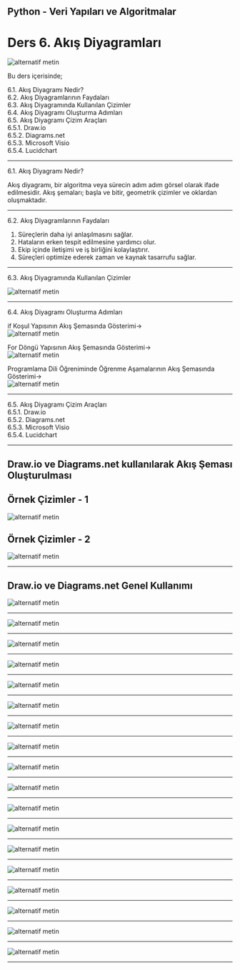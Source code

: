 ## Python - Veri Yapıları ve Algoritmalar

# Ders 6. Akış Diyagramları

![alternatif metin](https://github.com/acetinkaya/yapayzeka/blob/main/Programlama-8.png)

Bu ders içerisinde;

6.1. Akış Diyagramı Nedir?  
6.2. Akış Diyagramlarının Faydaları  
6.3. Akış Diyagramında Kullanılan Çizimler  
6.4. Akış Diyagramı Oluşturma Adımları  
6.5. Akış Diyagramı Çizim Araçları  
6.5.1. Draw.io    
6.5.2. Diagrams.net  
6.5.3. Microsoft Visio  
6.5.4. Lucidchart    

---

6.1. Akış Diyagramı Nedir?

Akış diyagramı, bir algoritma veya sürecin adım adım görsel olarak ifade edilmesidir. Akış şemaları; başla ve bitir, geometrik çizimler ve oklardan oluşmaktadır.

---

6.2. Akış Diyagramlarının Faydaları

1. Süreçlerin daha iyi anlaşılmasını sağlar.  
2. Hataların erken tespit edilmesine yardımcı olur.  
3. Ekip içinde iletişimi ve iş birliğini kolaylaştırır.  
4. Süreçleri optimize ederek zaman ve kaynak tasarrufu sağlar.  

---

6.3. Akış Diyagramında Kullanılan Çizimler

![alternatif metin](https://github.com/acetinkaya/veriyapilari-algoritma/blob/main/VeriYap%C4%B1lar%C4%B1veAlg%C4%B1ritmalarAk%C4%B1sSemas%C4%B1.jpg)

---

6.4. Akış Diyagramı Oluşturma Adımları  

if Koşul Yapısının Akış Şemasında Gösterimi->     
![alternatif metin](https://github.com/acetinkaya/yapayzeka/blob/main/Programlama-9.png)

For Döngü Yapısının Akış Şemasında Gösterimi->     
![alternatif metin](https://github.com/acetinkaya/yapayzeka/blob/main/Programlama-10.png)

Programlama Dili Öğreniminde Öğrenme Aşamalarının Akış Şemasında Gösterimi->     
![alternatif metin](https://github.com/acetinkaya/yapayzeka/blob/main/Programlama-1.jpg)

---
6.5. Akış Diyagramı Çizim Araçları  
6.5.1. Draw.io    
6.5.2. Diagrams.net  
6.5.3. Microsoft Visio  
6.5.4. Lucidchart 

---

## Draw.io ve Diagrams.net kullanılarak Akış Şeması Oluşturulması

## Örnek Çizimler - 1

![alternatif metin](https://github.com/acetinkaya/VeriYapilari-ders5/blob/main/Ders5-Akis-Semasi.png)

## Örnek Çizimler - 2

![alternatif metin](https://github.com/acetinkaya/VeriYapilari-ders6/blob/main/D18.png)

---

## Draw.io ve Diagrams.net Genel Kullanımı

![alternatif metin](https://github.com/acetinkaya/VeriYapilari-ders6/blob/main/D1.png)

---

![alternatif metin](https://github.com/acetinkaya/VeriYapilari-ders6/blob/main/D2.png)

---

![alternatif metin](https://github.com/acetinkaya/VeriYapilari-ders6/blob/main/D3.png)

---

![alternatif metin](https://github.com/acetinkaya/VeriYapilari-ders6/blob/main/D4.png)

---

![alternatif metin](https://github.com/acetinkaya/VeriYapilari-ders6/blob/main/D5.png)

---

![alternatif metin](https://github.com/acetinkaya/VeriYapilari-ders6/blob/main/D6.png)

---

![alternatif metin](https://github.com/acetinkaya/VeriYapilari-ders6/blob/main/D7.png)

---

![alternatif metin](https://github.com/acetinkaya/VeriYapilari-ders6/blob/main/D8.png)

---

![alternatif metin](https://github.com/acetinkaya/VeriYapilari-ders6/blob/main/D9.png)

---

![alternatif metin](https://github.com/acetinkaya/VeriYapilari-ders6/blob/main/D10.png)

---

![alternatif metin](https://github.com/acetinkaya/VeriYapilari-ders6/blob/main/D11.png)

---

![alternatif metin](https://github.com/acetinkaya/VeriYapilari-ders6/blob/main/D12.png)

---

![alternatif metin](https://github.com/acetinkaya/VeriYapilari-ders6/blob/main/D13.png)

---

![alternatif metin](https://github.com/acetinkaya/VeriYapilari-ders6/blob/main/D14.png)

---

![alternatif metin](https://github.com/acetinkaya/VeriYapilari-ders6/blob/main/D15.png)

---

![alternatif metin](https://github.com/acetinkaya/VeriYapilari-ders6/blob/main/D16.png)

---

![alternatif metin](https://github.com/acetinkaya/VeriYapilari-ders6/blob/main/D17.png)

---

![alternatif metin](https://github.com/acetinkaya/VeriYapilari-ders6/blob/main/D18.png)

---
